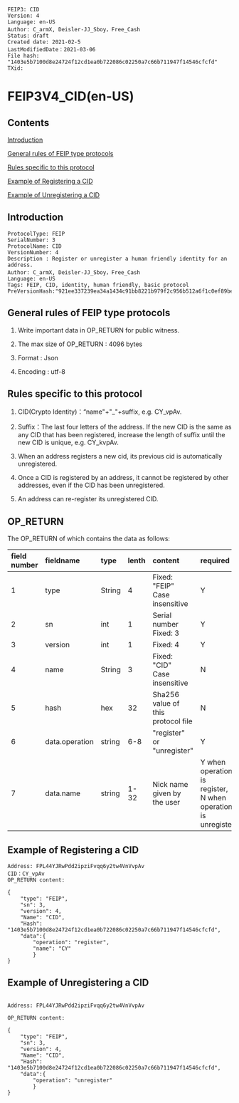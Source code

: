 ```
FEIP3: CID
Version: 4
Language: en-US
Author: C_armX, Deisler-JJ_Sboy，Free_Cash
Status: draft
Created date: 2021-02-5
LastModifiedDate：2021-03-06
File hash: "1403e5b7100d8e24724f12cd1ea0b722086c02250a7c66b711947f14546cfcfd"
TXid: 
```

# FEIP3V4_CID(en-US)

## Contents
[Introduction](#introduction)

[General rules of FEIP type protocols](#general-rules-of-feip-type-protocols)

[Rules specific to this protocol](#rules-specific-to-this-protocol)

[Example of Registering a CID](#example-of-registering-a-cid)

[Example of Unregistering a CID](#example-of-unregistering-a-cid)



## Introduction

```
ProtocolType: FEIP
SerialNumber: 3
ProtocolName: CID
VersionNumber: 4
Description : Register or unregister a human friendly identity for an address.
Author: C_armX, Deisler-JJ_Sboy，Free_Cash
Language: en-US
Tags: FEIP, CID, identity, human friendly, basic protocol
PreVersionHash:"921ee337239ea34a1434c91bb8221b979f2c956b512a6f1c0ef89be6d342d933"
```

## General rules of FEIP type protocols

1. Write important data in OP_RETURN for public witness.

2. The max size of OP_RETURN : 4096 bytes

3. Format : Json

4. Encoding : utf-8


## Rules specific to this protocol

1. CID(Crypto Identity)：“name"+"_"+suffix, e.g. CY_vpAv.

2. Suffix：The last four letters of the address. If the new CID is the same as any CID that has been registered, increase the length of suffix until the new CID is unique, e.g. CY_kvpAv.

3. When an address registers a new cid, its previous cid is automatically unregistered.

4. Once a CID is registered by an address, it cannot be registered by other addresses, even if the CID has been unregistered.

5. An address can re-register its unregistered CID.



## OP_RETURN
The OP_RETURN of which contains the data as follows:

|field number|fieldname|type|lenth|content|required|
|:----|:----|:----|:----|:----|:----|
|1|type|String|4|Fixed: "FEIP"<br>Case insensitive|Y|
|2|sn|int|1|Serial number<br>Fixed: 3|Y|
|3|version|int|1|Fixed: 4|Y|
|4|name|String|3|Fixed: "CID"<br>Case insensitive|N|
|5|hash|hex|32|Sha256 value of this protocol file|N|
|6|data.operation|string|6-8|"register" or "unregister"|Y|
|7|data.name|string|1-32|Nick name given by the user|Y when operation is register,</br>N when operation is unregister|


## Example of Registering a CID
```
Address: FPL44YJRwPdd2ipziFvqq6y2tw4VnVvpAv
CID：CY_vpAv
OP_RETURN content:

{
    "type": "FEIP",
    "sn": 3,
    "version": 4,
    "Name": "CID",
    "Hash": "1403e5b7100d8e24724f12cd1ea0b722086c02250a7c66b711947f14546cfcfd",
    "data":{
        "operation": "register",
        "name": "CY"
        }
}
```

## Example of Unregistering a CID
```

Address: FPL44YJRwPdd2ipziFvqq6y2tw4VnVvpAv

OP_RETURN content:

{
    "type": "FEIP",
    "sn": 3,
    "version": 4,
    "Name": "CID",
    "Hash": "1403e5b7100d8e24724f12cd1ea0b722086c02250a7c66b711947f14546cfcfd",
    "data":{
        "operation": "unregister"
        }
}

```
